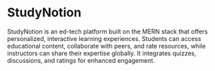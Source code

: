 # StudyNotion
StudyNotion is an ed-tech platform built on the MERN stack that offers personalized, interactive learning experiences. Students can access educational content, collaborate with peers, and rate resources, while instructors can share their expertise globally. It integrates quizzes, discussions, and ratings for enhanced engagement.
